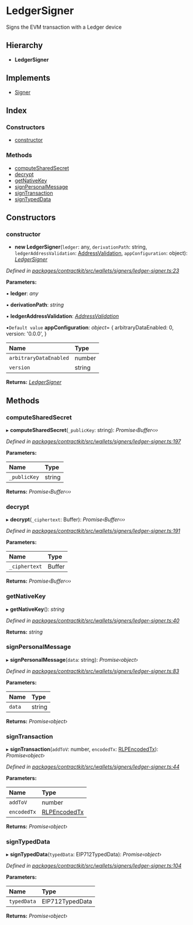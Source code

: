 # LedgerSigner

Signs the EVM transaction with a Ledger device

## Hierarchy

* **LedgerSigner**

## Implements

* [Signer](../interfaces/_wallets_signers_signer_.signer.md)

## Index

### Constructors

* [constructor](_wallets_signers_ledger_signer_.ledgersigner.md#constructor)

### Methods

* [computeSharedSecret](_wallets_signers_ledger_signer_.ledgersigner.md#computesharedsecret)
* [decrypt](_wallets_signers_ledger_signer_.ledgersigner.md#decrypt)
* [getNativeKey](_wallets_signers_ledger_signer_.ledgersigner.md#getnativekey)
* [signPersonalMessage](_wallets_signers_ledger_signer_.ledgersigner.md#signpersonalmessage)
* [signTransaction](_wallets_signers_ledger_signer_.ledgersigner.md#signtransaction)
* [signTypedData](_wallets_signers_ledger_signer_.ledgersigner.md#signtypeddata)

## Constructors

### constructor

+ **new LedgerSigner**\(`ledger`: any, `derivationPath`: string, `ledgerAddressValidation`: [AddressValidation](../enums/_wallets_ledger_wallet_.addressvalidation.md), `appConfiguration`: object\): [_LedgerSigner_](_wallets_signers_ledger_signer_.ledgersigner.md)

_Defined in_ [_packages/contractkit/src/wallets/signers/ledger-signer.ts:23_](https://github.com/celo-org/celo-monorepo/blob/master/packages/contractkit/src/wallets/signers/ledger-signer.ts#L23)

**Parameters:**

▪ **ledger**: _any_

▪ **derivationPath**: _string_

▪ **ledgerAddressValidation**: [_AddressValidation_](../enums/_wallets_ledger_wallet_.addressvalidation.md)

▪`Default value` **appConfiguration**: _object_= { arbitraryDataEnabled: 0, version: '0.0.0', }

| Name | Type |
| :--- | :--- |
| `arbitraryDataEnabled` | number |
| `version` | string |

**Returns:** [_LedgerSigner_](_wallets_signers_ledger_signer_.ledgersigner.md)

## Methods

### computeSharedSecret

▸ **computeSharedSecret**\(`_publicKey`: string\): _Promise‹Buffer‹››_

_Defined in_ [_packages/contractkit/src/wallets/signers/ledger-signer.ts:197_](https://github.com/celo-org/celo-monorepo/blob/master/packages/contractkit/src/wallets/signers/ledger-signer.ts#L197)

**Parameters:**

| Name | Type |
| :--- | :--- |
| `_publicKey` | string |

**Returns:** _Promise‹Buffer‹››_

### decrypt

▸ **decrypt**\(`_ciphertext`: Buffer\): _Promise‹Buffer‹››_

_Defined in_ [_packages/contractkit/src/wallets/signers/ledger-signer.ts:191_](https://github.com/celo-org/celo-monorepo/blob/master/packages/contractkit/src/wallets/signers/ledger-signer.ts#L191)

**Parameters:**

| Name | Type |
| :--- | :--- |
| `_ciphertext` | Buffer |

**Returns:** _Promise‹Buffer‹››_

### getNativeKey

▸ **getNativeKey**\(\): _string_

_Defined in_ [_packages/contractkit/src/wallets/signers/ledger-signer.ts:40_](https://github.com/celo-org/celo-monorepo/blob/master/packages/contractkit/src/wallets/signers/ledger-signer.ts#L40)

**Returns:** _string_

### signPersonalMessage

▸ **signPersonalMessage**\(`data`: string\): _Promise‹object›_

_Defined in_ [_packages/contractkit/src/wallets/signers/ledger-signer.ts:83_](https://github.com/celo-org/celo-monorepo/blob/master/packages/contractkit/src/wallets/signers/ledger-signer.ts#L83)

**Parameters:**

| Name | Type |
| :--- | :--- |
| `data` | string |

**Returns:** _Promise‹object›_

### signTransaction

▸ **signTransaction**\(`addToV`: number, `encodedTx`: [RLPEncodedTx](../interfaces/_utils_signing_utils_.rlpencodedtx.md)\): _Promise‹object›_

_Defined in_ [_packages/contractkit/src/wallets/signers/ledger-signer.ts:44_](https://github.com/celo-org/celo-monorepo/blob/master/packages/contractkit/src/wallets/signers/ledger-signer.ts#L44)

**Parameters:**

| Name | Type |
| :--- | :--- |
| `addToV` | number |
| `encodedTx` | [RLPEncodedTx](../interfaces/_utils_signing_utils_.rlpencodedtx.md) |

**Returns:** _Promise‹object›_

### signTypedData

▸ **signTypedData**\(`typedData`: EIP712TypedData\): _Promise‹object›_

_Defined in_ [_packages/contractkit/src/wallets/signers/ledger-signer.ts:104_](https://github.com/celo-org/celo-monorepo/blob/master/packages/contractkit/src/wallets/signers/ledger-signer.ts#L104)

**Parameters:**

| Name | Type |
| :--- | :--- |
| `typedData` | EIP712TypedData |

**Returns:** _Promise‹object›_

